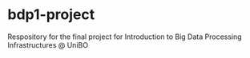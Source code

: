 # bdp1-project
Respository for the final project for Introduction to Big Data Processing Infrastructures @ UniBO
